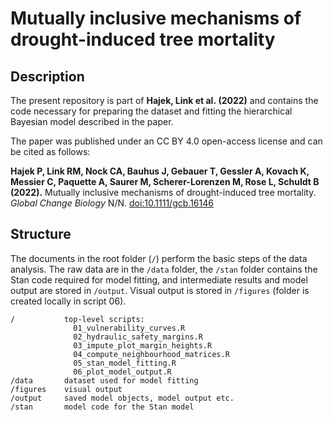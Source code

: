 Mutually inclusive mechanisms of drought-induced tree mortality
================

## Description

The present repository is part of **Hajek, Link et al. (2022)** and
contains the code necessary for preparing the dataset and fitting the
hierarchical Bayesian model described in the paper.

The paper was published under an CC BY 4.0 open-access license and can
be cited as follows:

**Hajek P, Link RM, Nock CA, Bauhus J, Gebauer T, Gessler A, Kovach K,
Messier C, Paquette A, Saurer M, Scherer-Lorenzen M, Rose L, Schuldt B
(2022).** Mutually inclusive mechanisms of drought-induced tree
mortality. *Global Change Biology* N/N.
[doi:10.1111/gcb.16146](https://doi.org/10.1111/gcb.16146)

## Structure

The documents in the root folder (`/`) perform the basic steps of the
data analysis. The raw data are in the `/data` folder, the `/stan`
folder contains the Stan code required for model fitting, and
intermediate results and model output are stored in `/output`. Visual
output is stored in `/figures` (folder is created locally in script 06).

    /           top-level scripts:
                  01_vulnerability_curves.R
                  02_hydraulic_safety_margins.R
                  03_impute_plot_margin_heights.R
                  04_compute_neighbourhood_matrices.R
                  05_stan_model_fitting.R
                  06_plot_model_output.R           
    /data       dataset used for model fitting
    /figures    visual output
    /output     saved model objects, model output etc.
    /stan       model code for the Stan model
